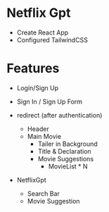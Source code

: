 # Netflix Gpt

- Create React App 
- Configured TailwindCSS 


# Features

- Login/Sign Up
- Sign In / Sign Up Form
- redirect (after authentication)
    - Header
    - Main Movie
      - Tailer in Background
      - Title & Declaration
      - Movie Suggestions 
        - MovieList * N


- NetflixGpt 
    - Search Bar 
    - Movie Suggestion

